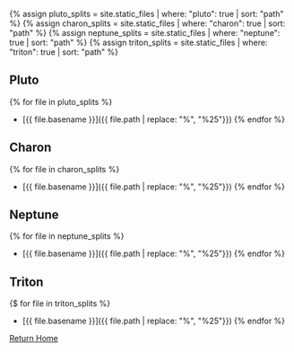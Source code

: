 {% assign pluto_splits = site.static_files | where: "pluto": true | sort: "path" %}
{% assign charon_splits = site.static_files | where: "charon": true | sort: "path" %}
{% assign neptune_splits = site.static_files | where: "neptune": true | sort: "path" %}
{% assign triton_splits = site.static_files | where: "triton": true | sort: "path" %}

## Pluto

{% for file in pluto_splits %}
- [{{ file.basename }}]({{ file.path | replace: "%", "%25"}})
{% endfor %}

## Charon

{% for file in charon_splits %}
- [{{ file.basename }}]({{ file.path | replace: "%", "%25"}})
{% endfor %}

## Neptune

{% for file in neptune_splits %}
- [{{ file.basename }}]({{ file.path | replace: "%", "%25"}})
{% endfor %}

## Triton

{$ for file in triton_splits %}
- [{{ file.basename }}]({{ file.path | replace: "%", "%25"}})
{% endfor %}

[Return Home](/)